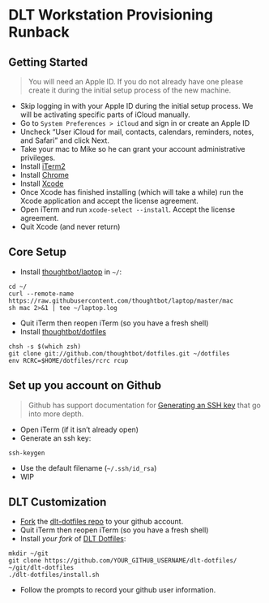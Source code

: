 # DLT Workstation Provisioning Runback

## Getting Started

> You will need an Apple ID. If you do not already have one please create it during the initial setup process of the new machine.

- Skip logging in with your Apple ID during the initial setup process. We will be activating specific parts of iCloud manually.
- Go to `System Preferences > iCloud` and sign in or create an Apple ID
- Uncheck “User iCloud for mail, contacts, calendars, reminders, notes, and Safari” and click Next.
- Take your mac to Mike so he can grant your account administrative privileges.
- Install [iTerm2](https://www.iterm2.com/)
- Install [Chrome](https://www.google.com/chrome/browser/desktop/)
- Install [Xcode](https://itunes.apple.com/us/app/xcode/id497799835)
- Once Xcode has finished installing (which will take a while) run the Xcode application and accept the license agreement.
- Open iTerm and run `xcode-select --install`. Accept the license agreement.
- Quit Xcode (and never return)


## Core Setup
- Install [thoughtbot/laptop](https://github.com/thoughtbot/laptop) in `~/`:

```console
cd ~/
curl --remote-name https://raw.githubusercontent.com/thoughtbot/laptop/master/mac
sh mac 2>&1 | tee ~/laptop.log
```

- Quit iTerm then reopen iTerm (so you have a fresh shell)
- Install [thoughtbot/dotfiles](https://github.com/thoughtbot/dotfiles)

```console
chsh -s $(which zsh)
git clone git://github.com/thoughtbot/dotfiles.git ~/dotfiles
env RCRC=$HOME/dotfiles/rcrc rcup
```

## Set up you account on Github
> Github has support documentation for [Generating an SSH key](https://help.github.com/articles/generating-an-ssh-key/) that go into more depth.
- Open iTerm (if it isn’t already open)
- Generate an ssh key:

```console
ssh-keygen
```
- Use the default filename (`~/.ssh/id_rsa`)
- WIP

## DLT Customization
- [Fork](https://help.github.com/articles/fork-a-repo/) the [dlt-dotfiles repo](https://github.com/ndlib/dlt-dotfiles/) to your github account.
- Quit iTerm then reopen iTerm (so you have a fresh shell)
- Install _your fork_ of [DLT Dotfiles](https://github.com/ndlib/dlt-dotfiles/):

```console
mkdir ~/git
git clone https://github.com/YOUR_GITHUB_USERNAME/dlt-dotfiles/ ~/git/dlt-dotfiles
./dlt-dotfiles/install.sh
```

- Follow the prompts to record your github user information.